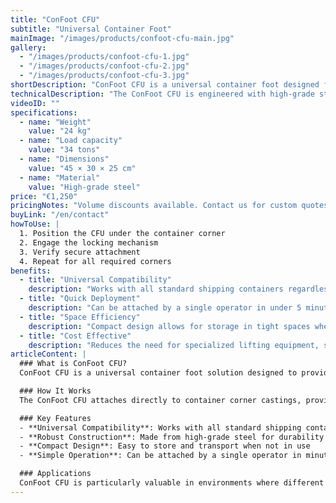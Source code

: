 ```yaml
---
title: "ConFoot CFU"
subtitle: "Universal Container Foot"
mainImage: "/images/products/confoot-cfu-main.jpg"
gallery:
  - "/images/products/confoot-cfu-1.jpg"
  - "/images/products/confoot-cfu-2.jpg"
  - "/images/products/confoot-cfu-3.jpg"
shortDescription: "ConFoot CFU is a universal container foot designed for versatile container handling in various environments."
technicalDescription: "The ConFoot CFU is engineered with high-grade steel and features our patented locking mechanism for secure attachment to container corner castings."
videoID: ""
specifications:
  - name: "Weight"
    value: "24 kg"
  - name: "Load capacity"
    value: "34 tons"
  - name: "Dimensions"
    value: "45 × 30 × 25 cm"
  - name: "Material"
    value: "High-grade steel"
price: "€1,250"
pricingNotes: "Volume discounts available. Contact us for custom quotes."
buyLink: "/en/contact"
howToUse: |
  1. Position the CFU under the container corner
  2. Engage the locking mechanism
  3. Verify secure attachment
  4. Repeat for all required corners
benefits:
  - title: "Universal Compatibility"
    description: "Works with all standard shipping containers regardless of manufacturer"
  - title: "Quick Deployment"
    description: "Can be attached by a single operator in under 5 minutes per unit"
  - title: "Space Efficiency"
    description: "Compact design allows for storage in tight spaces when not in use"
  - title: "Cost Effective"
    description: "Reduces the need for specialized lifting equipment, saving operational costs"
articleContent: |
  ### What is ConFoot CFU?
  ConFoot CFU is a universal container foot solution designed to provide maximum versatility and compatibility across different container types. This innovative system offers a reliable and efficient way to handle containers without the need for heavy machinery or specialized equipment.

  ### How It Works
  The ConFoot CFU attaches directly to container corner castings, providing a stable base for loading, unloading, and temporary storage. Its universal design ensures compatibility with virtually all standard shipping containers, making it an ideal solution for businesses that handle diverse container types.

  ### Key Features
  - **Universal Compatibility**: Works with all standard shipping containers regardless of manufacturer
  - **Robust Construction**: Made from high-grade steel for durability and longevity
  - **Compact Design**: Easy to store and transport when not in use
  - **Simple Operation**: Can be attached by a single operator in minutes

  ### Applications
  ConFoot CFU is particularly valuable in environments where different container types are handled regularly. Its versatility makes it suitable for use in ports, logistics centers, warehouses, and manufacturing facilities. By eliminating the need for cranes and forklifts for many operations, the CFU helps businesses reduce equipment costs and improve operational flexibility.
---
```

